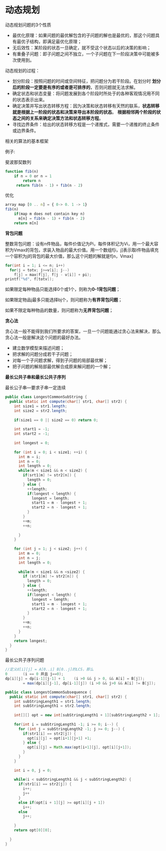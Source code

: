 # 动态规划

动态规划问题的3个性质

- 最优化原理：如果问题的最优解包含的子问题的解也是最优的，那这个问题具有最优子结构，即满足最优化原理；
- 无后效性：某阶段的状态一旦确定，就不受这个状态以后的决策的影响；
- 有重叠子问题：即子问题之间不独立，一个子问题在下一阶段决策中可能被多次使用到。



动态规划的过程：

- 划分阶段：按照问题的时间或空间特征，把问题分为若干阶段。在划分时 **划分后的阶段一定要是有序的或者是可排序的**，否则问题就无法求解。
- 确定状态和状态变量：将问题发展到各个阶段时所处于的各种客观情况用不同的状态表示出来。
- 确定决策并写出状态转移方程：因为决策和状态转移有天然的联系，**状态转移就是根据上一阶段的状态和决策来导出本阶段的状态**。  **根据相邻两个阶段的状态之间的关系来确定决策方法和状态转移方程**。
- 寻找边界条件：给出的状态转移方程是一个递推式，需要一个递推的终止条件或边界条件。

相关的算法的基本框架

例子:

斐波那契数列

```javascript
function fib(n)
	if n = 0 or n = 1
    	return n
     return fib(n - 1) + fib(n - 2)
```

优化

```javascript
array map [0 .. n] = { 0-> 0. 1 -> 1}
fib(n)
	if(map m does not contain key n)
      m[n] = fib(n - 1) + fib(n - 2)
    return m[n]

```

**背包问题**

整数背包问题：设有n件物品，每件价值记为Pi，每件体积记为Vi，用一个最大容积为Vmax的背包，求装入物品的最大价值。用一个数组f[i，j]表示取i件物品填充一个容积为j的背包的最大价值，那么这个问题的解就是f[n，Vmax]

```c++
for(int i = 1; i <= n; i++)
  for(j = totv; j>=v[i]; j--)
    f[j] = max(f[j], f[j - v[i]] + pi);
printf("%d", f[totv]);
```

如果限定每种物品只能选择0个或1个，则称为**0-1背包问题**；

如果限定物品j最多只能选择bj个，则问题称为**有界背包问题**；

如果不限定每种物品的数量，则问题称为**无界背包问题**；

**贪心法**

贪心法一般不能得到我们所要求的答案，一旦一个问题能通过贪心法来解决，那么贪心法一般是解决这个问题的最好办法。

- 建立数学模型来描述问题；
- 把求解的问题分成若干子问题；
- 对每一个子问题求解，得到子问题的局部最优解；
- 把子问题的解局部最优解合成原来解问题的一个解；

**最长公共子串和最长公共子序列**

最长公子串—要求子串一定连续

```java
public class LongestCommonSubString {
  public static int compute(char[] str1, char[] str2) {
    int size1 = str1.length;
    int size2 = str2.length;
    
    if(size1 == 0 || size2 == 0) return 0;
    
    int start1 = -1;
    int start2 = -1;
    
    int longest = 0;
    
    for (int i = 0; i < size1; ++i) {
      int m = i;
      int n = 0;
      int length = 0;
      while(m < size1 && n < size2) {
        if(srt1[m] != str2[n]) {
          length = 0;
        } else {
          ++length;
          if(longest < length) {
            longest = length;
            start1 = m - longest + 1;
            start2 = n - longest + 1;
          }
        }
        ++m;
        ++n;
        
      }
    }
    
    for (int j = 1; j < size2; j++) {
      int m = 0;
      int n = j;
      int length = 0;
      
      while(m < size1 && n <size2) {
        if (str1[m] != str2[n]) {
          length = 0;
        } else {
          ++length;
          if(longest < length) {
            longest = length;
            start1 = m - longest + 1;
            start2 = n - longest + 1;
          }
        }
        ++m;
        ++n;
      }
    }
    return longest;
  }
}
```

最长公共子序列问题

```java
//定义d[i][j] = A[0..i] B[0..j]的LCS，那么
0       (i == 0 并且 j==0);
dp[i][j] = dp[i-1][j-1] + 1    (i >0 && j > 0, && A[i] = B[j]);
		= max(dp[i][j-1], dp[i-1][j]) (i >0 && j>0 && A[i] != B[j]);

public class LongestCommonSubsequence {
  public static int compute(char[] str1, char[] str2) {
    int subStringLength1 = str1.length;
    int subStringLength1 = str2.length;
    
    int[][] opt = new int[subStringLength1 + 1][subStringLength2 + 1];
    
    for(int i = subStringLength1 -1; i >= 0; i--) {
      for (int j = subStringLength2 -1; j >= 0; j--) {
        if(str1[i] == str2[j]) {
          opt[i][j] = opt[i+1][j+1] +1;
        } else {
          opt[i][j] = Math.max(opt[i+1][j], opt[i][j+1]);
        }
      }
    }
    
    int i = 0, j = 0;
    
    while(i < subStringLength1 && j < subStringLength2) {
      if(str1[i] == str2[j]) {
        i++;
        j++
      }
      else if(opt[i + 1][j] >= opt[i][j + 1])
        i++;
      else 
        j++;
        
    }
    return opt[0][0];
    
  }
}
```